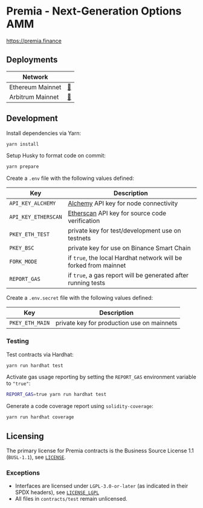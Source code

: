 # Premia - Next-Generation Options AMM

https://premia.finance

## Deployments

| Network          |                                      |
| ---------------- | ------------------------------------ |
| Ethereum Mainnet | [📜](./docs/deployments/ETHEREUM.md) |
| Arbitrum Mainnet | [📜](./docs/deployments/ARBITRUM.md) |

## Development

Install dependencies via Yarn:

```bash
yarn install
```

Setup Husky to format code on commit:

```bash
yarn prepare
```

Create a `.env` file with the following values defined:

| Key                 | Description                                                              |
| ------------------- | ------------------------------------------------------------------------ |
| `API_KEY_ALCHEMY`   | [Alchemy](https://www.alchemy.com/) API key for node connectivity        |
| `API_KEY_ETHERSCAN` | [Etherscan](https://etherscan.io//) API key for source code verification |
| `PKEY_ETH_TEST`     | private key for test/development use on testnets                         |
| `PKEY_BSC`          | private key for use on Binance Smart Chain                               |
| `FORK_MODE`         | if `true`, the local Hardhat network will be forked from mainnet         |
| `REPORT_GAS`        | if `true`, a gas report will be generated after running tests            |

Create a `.env.secret` file with the following values defined:

| Key             | Description                                |
| --------------- | ------------------------------------------ |
| `PKEY_ETH_MAIN` | private key for production use on mainnets |

### Testing

Test contracts via Hardhat:

```bash
yarn run hardhat test
```

Activate gas usage reporting by setting the `REPORT_GAS` environment variable to `"true"`:

```bash
REPORT_GAS=true yarn run hardhat test
```

Generate a code coverage report using `solidity-coverage`:

```bash
yarn run hardhat coverage
```

## Licensing

The primary license for Premia contracts is the Business Source License 1.1 (`BUSL-1.1`), see [`LICENSE`](./LICENSE).

### Exceptions

- Interfaces are licensed under `LGPL-3.0-or-later` (as indicated in their SPDX headers), see [`LICENSE_LGPL`](./LICENSE_LGPL)
- All files in `contracts/test` remain unlicensed.
